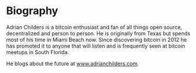 # Biography

Adrian Childers is a bitcoin enthusiast and fan of all things open source, decentralized and person to person. He is originally from Texas but spends most of his time in Miami Beach now. Since discovering bitcoin in 2012 he has promoted it to anyone that will listen and is frequently seen at bitcoin meetups in South Florida.  

He blogs about the future at www.adrianchilders.com.
